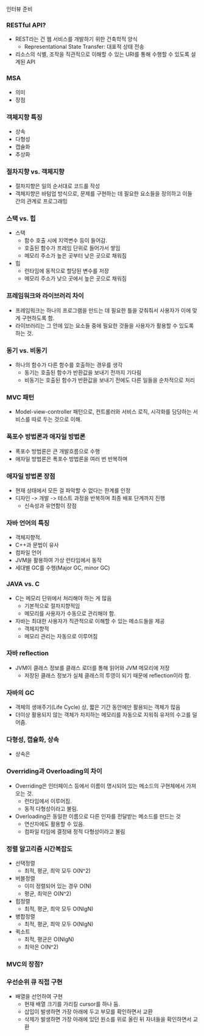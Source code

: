 인터뷰 준비

### RESTful API?
* REST라는 건 웹 서비스를 개발하기 위한 건축학적 양식
    - Representational State Transfer: 대표적 상태 전송
* 리소스의 식별, 조작을 직관적으로 이해할 수 있는 URI를 통해 수행할 수 있도록 설계된 API

### MSA
* 의미
* 장점

### 객체지향 특징
* 상속
* 다형성
* 캡슐화
* 추상화

### 절차지향 vs. 객체지향
* 절차지향은 일의 순서대로 코드를 작성
* 객체지향은 바텀업 방식으로, 문제를 구현하는 데 필요한 요소들을 정의하고 이들 간의 관계로 프로그래밍

### 스택 vs. 힙
* 스택
    - 함수 호출 시에 지역변수 등이 들어감.
    - 호출된 함수가 프레임 단위로 들어가서 쌓임
    - 메모리 주소가 높은 곳부터 낮은 곳으로 채워짐
* 힙
    - 런타임에 동적으로 할당된 변수를 저장
    - 메모리 주소가 낮으 곳에서 높은 곳으로 채워짐

### 프레임워크와 라이브러리 차이
* 프레임워크는 하나의 프로그램을 만드는 데 필요한 틀을 갖춰줘서 사용자가 이에 맞게 구현하도록 함.
* 라이브러리는 그 안에 있는 요소들 중에 필요한 것들을 사용자가 활용할 수 있도록 하는 것.

### 동기 vs. 비동기
* 하나의 함수가 다른 함수를 호출하는 경우를 생각
    - 동기는 호출된 함수가 반환값을 보내기 전까지 기다림
    - 비동기는 호출된 함수가 반환값을 보내기 전에도 다른 일들을 순차적으로 처리

### MVC 패턴
* Model-view-controller 패턴으로, 컨트롤러와 서비스 로직, 시각화를 담당하는 서비스를 따로 두는 것으로 이해.

### 폭포수 방법론과 애자일 방법론
* 폭포수 방법론은 큰 개발흐름으로 수행
* 애자일 방법론은 폭포수 방법론을 여러 번 반복하며 

### 애자일 방법론 장점
* 현재 상태에서 모든 걸 파악할 수 없다는 한계를 인정
* 디자인 -> 개발 -> 테스트 과정을 반복하며 최종 배포 단계까지 진행
    - 신속성과 유연함이 장점

### 자바 언어의 특징
* 객체지향적.
* C++과 문법이 유사
* 컴파일 언어
* JVM을 활용하여 가상 런타임에서 동작
* 세대별 GC를 수행(Major GC, minor GC)

### JAVA vs. C
* C는 메모리 단위에서 처리해야 하는 게 많음
    - 기본적으로 절차지향적임
    - 메모리를 사용자가 수동으로 관리해야 함.
* 자바는 최대한 사용자가 직관적으로 이해할 수 있는 메소드들을 제공
    - 객체지향적
    - 메모리 관리는 자동으로 이루어짐

### 자바 reflection
* JVM이 클래스 정보를 클래스 로더를 통해 읽어와 JVM 메모리에 저장
    - 저장된 클래스 정보가 실체 클래스의 투영이 되기 때문에 reflection이라 함.

### 자바의 GC
* 객체의 생애주기(Life Cycle) 상, 짧은 기간 동안에만 활용되는 객체가 많음
* 더이상 활용되지 않는 객체가 차지하는 메모리를 자동으로 지워줘 유저의 수고를 덜어줌.

### 다형성, 캡슐화, 상속
* 상속은 

### Overriding과 Overloading의 차이
* Overriding은 인터페이스 등에서 이름이 명시되어 있는 메소드의 구현체에서 가져오는 것.
    - 런타임에서 이루어짐.
    - 동적 다형성이라고 불림.
* Overloading은 동일한 이름으로 다른 인자를 전달받는 메소드를 만드는 것
    - 연산자에도 활용할 수 있음.
    - 컴파일 타임에 결정돼 정적 다형성이라고 불림

### 정렬 알고리즘 시간복잡도
* 선택정렬
    - 최적, 평균, 최악 모두 O(N^2)
* 버블정렬
    - 이미 정렬되어 있는 경우 O(N)
    - 평균, 최악은 O(N^2)
* 힙정렬
    - 최적, 평균, 최악 모두 O(NlgN)
* 병합정렬
    - 최적, 평균, 최악 모두 O(NlgN)
* 퀵소트
    - 최적, 평균은 O(NlgN)
    - 최악은 O(N^2)

### MVC의 장점?

### 우선순위 큐 직접 구현
* 배열을 선언하여 구현
    - 현재 배열 크기를 가리킬 cursor를 하나 둠.
    - 삽입이 발생하면 가장 아래에 두고 부모를 확인하면서 교환
    - 삭제가 발생하면 가장 아래에 있던 원소를 위로 올린 뒤 자녀들을 확인하면서 교환
